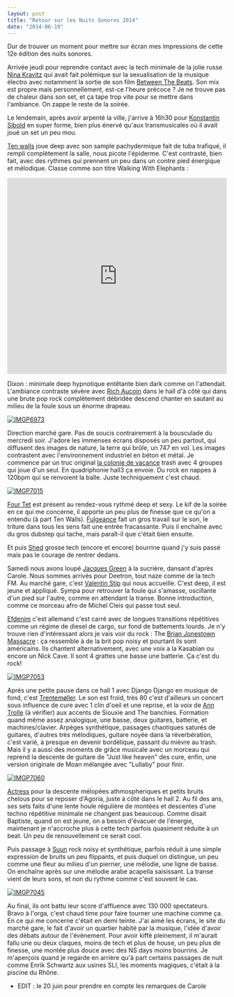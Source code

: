 ```yaml
---
layout: post
title: "Retour sur les Nuits Sonores 2014"
date: "2014-06-19"
---
```


Dur de trouver un moment pour mettre sur écran mes impressions de cette 12e édition des nuits sonores.

Arrivée jeudi pour reprendre contact avec la tech minimale de la jolie russe [Nina Kravitz](https://soundcloud.com/nina-kraviz) qui avait fait polémique sur la sexualisation de la musique électro avec notamment la sortie de son film [Between The Beats](https://www.youtube.com/watch?v=5TkSsq344K8). Son mix est propre mais personnellement, est-ce l'heure précoce ? Je ne trouve pas de chaleur dans son set, et ça tape trop vite pour se mettre dans l'ambiance. On zappe le reste de la soirée.

Le lendemain, après avoir arpenté la ville, j'arrive à 16h30 pour [Konstantin Sibold](https://soundcloud.com/konstantinsibold) en super forme, bien plus énervé qu'aux transmusicales où il avait joué un set un peu mou.

[Ten walls](https://soundcloud.com/tenwallsmusic) joue deep avec son sample pachydermique fait de tuba trafiqué, il rempli complètement la salle, nous picote l'épiderme. C'est contrasté, bien fait, avec des rythmes qui prennent un peu dans un contre pied énergique et mélodique. Classe comme son titre Walking With Elephants : 

<iframe width="100%" height="450" scrolling="no" frameborder="no" src="https://w.soundcloud.com/player/?url=https%3A//api.soundcloud.com/tracks/140546638&amp;auto_play=false&amp;hide_related=false&amp;show_comments=true&amp;show_user=true&amp;show_reposts=false&amp;visual=true"></iframe>

Dixon : minimale deep hypnotique entêtante bien dark comme on l'attendait. L'ambiance contraste sévère avec [Rich Aucoin](http://www.richaucoin.ca/) dans le hall d'à côté qui dans une brute pop rock complètement débridée descend chanter en sautant au milieu de la foule sous un énorme drapeau.

[![IMGP6973](images/14458070481_5de11e1637.jpg)](https://www.flickr.com/photos/31719094@N04/14458070481/ "Rich Aucoin")

Direction marché gare. Pas de soucis contrairement à la bousculade du mercredi soir. J'adore les immenses écrans disposés un peu partout, qui diffusent des images de nature, la terre qui brûle, un 747 en vol. Les images contrastent avec l'environnement industriel en béton et métal. Je commence par un truc original [la colonie de vacance](http://papiertigre.com/lacoloniedevacances/) trash avec 4 groupes qui joue d'un seul. En quadriphonie hall3 ça envoie. Du rock en nappes à 120bpm qui se renvoient la balle. Juste techniquement c'est chaud.

[![IMGP7015](images/14339138266_9358298e04.jpg)](https://www.flickr.com/photos/31719094@N04/14339138266/ "Une des quatre formations de la Colonie de Vacance")

[Four Tet](http://www.deezer.com/artist/1744) est présent au rendez-vous rythmé deep et sexy. Le kif de la soirée en ce qui me concerne, il apporte un peu plus de finesse que ce qu'on a entendu (à part Ten Walls). [Fulgeance](http://www.deezer.com/artist/157156) fait un gros travail sur le son, le triture dans tous les sens fait une entrée fracassante. Puis il enchaîne avec du gros dubstep qui tache, mais paraît-il que c'était bien ensuite.

Et puis [Shed](http://www.discogs.com/artist/97364-Shed) grosse tech (encore et encore) bourrine quand j'y suis passé mais pas le courage de rentrer dedans.

Samedi nous avons loupé [Jacques Green](https://soundcloud.com/jacquesgreene) à la sucrière, dansant d'après Carole. Nous sommes arrivés pour Deetron, tout naze comme de la tech FM. Au marché gare, c'est [Valentin Stip](https://soundcloud.com/valentinstip) qui nous accueille. C'est deep, il est jeune et appliqué. Sympa pour retrouver la foule qui s'amasse, oscillante d'un pied sur l'autre, comme en attendant la transe. Bonne introduction, comme ce morceau afro de Michel Cleis qui passe tout seul.

[Efdenim](https://soundcloud.com/efdemin) c'est allemand c'est carré avec de longues transitions répétitives comme un régime de diesel de cargo, sur fond de battements lourds. Je n'y trouve rien d'intéressant alors je vais voir du rock : The [Brian Jonestown Massacre](http://www.brianjonestownmassacre.com/) : ça ressemble à de la brit pop noisy et pourtant ils sont américains. Ils chantent alternativement, avec une voix a la Kasabian ou encore un Nick Cave. Il sont 4 grattes une basse une batterie. Ça c'est du rock!

[![IMGP7053](images/14382423503_eb6e2762fa.jpg)](https://www.flickr.com/photos/31719094@N04/14382423503/ "Efdenim")

Après une petite pause dans ce hall 1 avec Django Django en musique de fond, c'est [Trentemøller](https://soundcloud.com/trentemusic). Le son est froid, très 80 c'est d'ailleurs un concert sous influence de cure avec 1 clin d'oeil et une reprise, et la voix de [Ann Trolle](http://www.anetrolle.com) (à vérifier) aux accents de Siouxie and The banchies. Formation quand même assez analogique, une basse, deux guitares, batterie, et machines/clavier. Arpèges synthétique, passages chaotiques saturés de guitares, d'autres très mélodiques, guitare noyée dans la réverbération, c'est varié, à presque en devenir bordélique, passant du mièvre au trash. Mais il y a aussi des moments de grâce musicale avec un morceau qui reprend la descente de guitare de "Just like heaven" des cure, enfin, une version originale de Moan mélangée avec "Lullaby" pour finir.

[![IMGP7060](images/14175668330_96676e9397.jpg)](https://www.flickr.com/photos/31719094@N04/14175668330/ "Trentemøller hall 1")

[Actress](http://www.discogs.com/artist/211501-Actress) pour la descente mélopées athmospheriques et petits bruits chelous pour se reposer d'Agoria, juste à côté dans le hall 2. Au fil des ans, ses sets faits d'une lente houle régulière de montées et descentes d'une techno répétitive minimale ne changent pas beaucoup. Comme disait Baptiste, quand on est jeune, on a besoin d'évacuer de l'énergie, maintenant je n'accroche plus à cette tech parfois quasiment réduite à un beat. Un peu de renouvellement ce serait cool.

Puis passage à [Suun](http://secretlycanadian.com/artist.php?name=suuns) rock noisy et synthétique, parfois réduit à une simple expression de bruits un peu flippants, et puis duquel on distingue, un peu comme une fleur au milieu d'un pierrier, une mélodie, une ligne de basse. On enchaîne après sur une mélodie arabe acapella saisissant. La transe vient de leurs sons, et non du rythme comme c'est souvent le cas.

[![IMGP7045](images/14175664350_48ccff9926.jpg)](https://www.flickr.com/photos/31719094@N04/14175664350/ "Le hall 2, central en large")

Au final, ils ont battu leur score d'affluence avec 130 000 spectateurs. Bravo à l'orga, c'est chaud time pour faire tourner une machine comme ça. En ce qui me concerne c'était en demi teinte. J'ai aimé les écrans, le site du marché gare, le fait d'avoir un quartier habité par la musique, l'idée d'avoir des débats autour de l'événement. Pour avoir kiffé pleinement, il m'aurait fallu une ou deux claques, moins de tech et plus de house, un peu plus de finesse, une montée plus douce avec des NS days moins bourrins. Je m'aperçois quand je regarde en arrière qu'à part certains passages de nuit comme Enrik Schwartz aux usines SLI, les moments magiques, c'était à la piscine du Rhône.

- EDIT : le 20 juin pour prendre en compte les remarques de Carole

